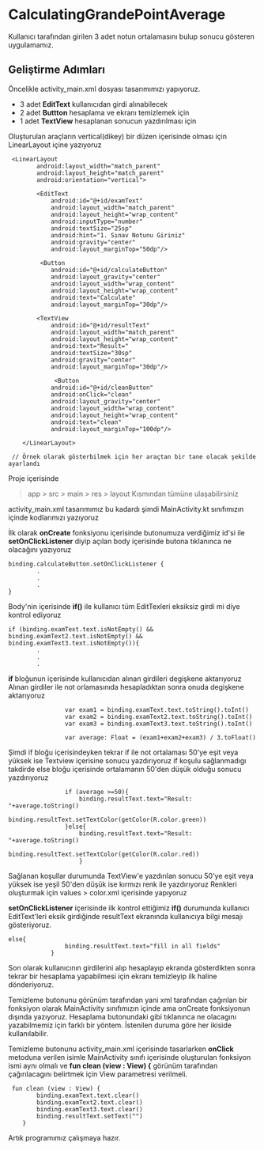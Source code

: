 # CalculatingGrandePointAverage

Kullanıcı tarafından girilen 3 adet notun ortalamasını bulup sonucu gösteren uygulamamız.


## Geliştirme Adımları

Öncelikle activity_main.xml dosyası tasarımımızı yapıyoruz.


- 3 adet **EditText** kullanıcıdan girdi alınabilecek 
- 2 adet **Buttton** hesaplama ve ekranı temizlemek için
- 1 adet **TextView** hesaplanan sonucun yazdırılması için

Oluşturulan araçların vertical(dikey) bir düzen içerisinde olması için LinearLayout içine yazıyoruz


```
 <LinearLayout
        android:layout_width="match_parent"
        android:layout_height="match_parent"
        android:orientation="vertical">

        <EditText
            android:id="@+id/examText"
            android:layout_width="match_parent"
            android:layout_height="wrap_content"
            android:inputType="number"
            android:textSize="25sp"
            android:hint="1. Sınav Notunu Giriniz"
            android:gravity="center"
            android:layout_marginTop="50dp"/>

         <Button
            android:id="@+id/calculateButton"
            android:layout_gravity="center"
            android:layout_width="wrap_content"
            android:layout_height="wrap_content"
            android:text="Calculate"
            android:layout_marginTop="30dp"/>

        <TextView
            android:id="@+id/resultText"
            android:layout_width="match_parent"
            android:layout_height="wrap_content"
            android:text="Result="
            android:textSize="30sp"
            android:gravity="center"
            android:layout_marginTop="30dp"/>
            
             <Button
            android:id="@+id/cleanButton"
            android:onClick="clean"
            android:layout_gravity="center"
            android:layout_width="wrap_content"
            android:layout_height="wrap_content"
            android:text="clean"
            android:layout_marginTop="100dp"/>

    </LinearLayout>

 // Örnek olarak gösterbilmek için her araçtan bir tane olacak şekilde ayarlandı
```
Proje içerisinde 
>app > src > main > res > layout 
Kısmından tümüne ulaşabilirsiniz

activity_main.xml tasarımımız bu kadardı şimdi MainActivity.kt sınıfımızın içinde kodlarımızı yazıyoruz

İlk olarak **onCreate** fonksiyonu içerisinde butonumuza verdiğimiz id'si ile **setOnClickListener** diyip açılan body içerisinde butona tıklanınca ne olacağını yazıyoruz
```
binding.calculateButton.setOnClickListener {
        .
        .
        .
}
```
Body'nin içerisinde **if()**  ile kullanıcı tüm EditTexleri eksiksiz girdi mi diye kontrol ediyoruz

```
if (binding.examText.text.isNotEmpty() && binding.examText2.text.isNotEmpty() && binding.examText3.text.isNotEmpty()){
        .
        .
        .        
```

**if** bloğunun içerisinde kullanıcıdan alınan girdileri degişkene aktarıyoruz
Alınan girdiler ile not orlamasınıda hesapladıktan sonra onuda degişkene aktarıyoruz
```
                var exam1 = binding.examText.text.toString().toInt()
                var exam2 = binding.examText2.text.toString().toInt()
                var exam3 = binding.examText3.text.toString().toInt()

                var average: Float = (exam1+exam2+exam3) / 3.toFloat()
```

Şimdi if bloğu içerisindeyken tekrar if ile not ortalaması 50'ye eşit veya yüksek ise Textview içerisine sonucu yazdırıyoruz
if koşulu sağlanmadıgı takdirde else bloğu içerisinde ortalamanın 50'den düşük olduğu sonucu yazdırıyoruz
```
                if (average >=50){
                    binding.resultText.text="Result: "+average.toString()
                    binding.resultText.setTextColor(getColor(R.color.green))
                }else{
                    binding.resultText.text="Result: "+average.toString()
                    binding.resultText.setTextColor(getColor(R.color.red))
                    }
```

Sağlanan koşullar durumunda TextView'e yazdırılan sonucu 50'ye eşit veya yüksek ise yeşil 50'den düşük ise kırmızı renk ile yazdırıyoruz
Renkleri oluşturmak için values > color.xml  içerisinde yapıyoruz

**setOnClickListener** içerisinde ilk kontrol ettiğimiz **if()** durumunda kullanıcı EditText'leri eksik girdiğinde resultText ekranında kullanıcıya bilgi mesajı gösteriyoruz.
```
else{
                binding.resultText.text="fill in all fields"
            }
```

Son olarak kullanıcının girdilerini alıp hesaplayıp ekranda gösterdikten sonra tekrar bir hesaplama yapabilmesi için ekranı temizleyip ilk haline dönderiyoruz.

Temizleme butonunu görünüm tarafından yani xml tarafından çağırılan bir fonksiyon olarak MainActivity sınıfımızın içinde ama onCreate fonksiyonun dışında yazıyoruz. Hesaplama butonundaki gibi tıklanınca ne olacagını yazabilmemiz için farklı bir yöntem. İstenilen duruma göre her ikiside kullanılabilir.

Temizleme butonunu activity_main.xml içerisinde tasarlarken **onClick** metoduna verilen isimle MainActivity sınıfı içerisinde oluşturulan fonksiyon ismi aynı olmalı ve **fun clean (view : View) {** görünüm tarafından çağırılacagını belirtmek için View parametresi verilmeli.
```
 fun clean (view : View) {
        binding.examText.text.clear()
        binding.examText2.text.clear()
        binding.examText3.text.clear()
        binding.resultText.setText("")
    }
```
Artık programımız çalışmaya hazır.


